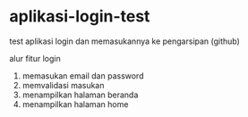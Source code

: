 # aplikasi-login-test
test aplikasi login dan memasukannya ke pengarsipan (github)

alur fitur login
1. memasukan email dan password
2. memvalidasi masukan
3. menampilkan halaman beranda
3. menampilkan halaman home
